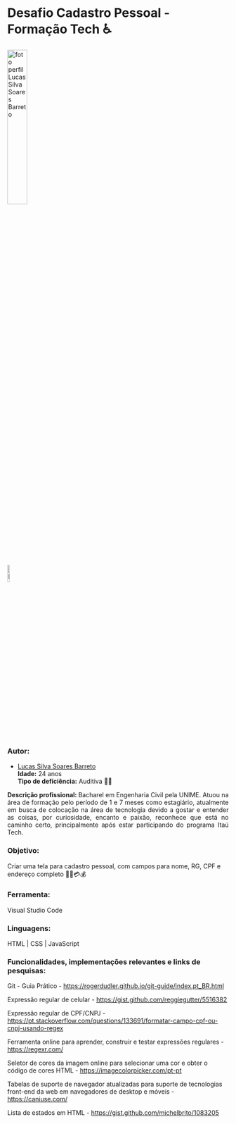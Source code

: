 # Desafio Cadastro Pessoal - Formação Tech ♿
<img src="https://gamanews.netlify.app/assets/img/imgPerfil/Transparentes/Lucas_Silva.png" alt="foto perfil Lucas Silva Soares Barreto" width=30%> <br>
<a href="https://www.linkedin.com/in/luooz/" target="_blank"> <img src="https://gamanews.netlify.app/assets/img/icon-linked/linkedin.png" alt="LinkedIn Lucas Silva Soares Barreto" width=10%></a>
### Autor:
- [Lucas Silva Soares Barreto](https://github.com/Luooz)<br>
<strong>Idade:</strong> 24 anos <br>
<strong>Tipo de deficiência:</strong> Auditiva 🧏‍♂️ <br>
<p align=justify><strong>Descrição profissional: </strong> Bacharel em Engenharia Civil pela UNIME. Atuou na área de formação pelo período de 1 e 7 meses como estagiário, atualmente em busca de colocação na área de tecnologia devido a gostar e entender as coisas, por curiosidade, encanto e paixão, reconhece que está no caminho certo, principalmente após estar participando do programa Itaú Tech.

### Objetivo:

Criar uma tela para cadastro pessoal, com campos para nome, RG, CPF e endereço completo 📱💸💳💰<br>

### Ferramenta:
Visual Studio Code

### Linguagens: 
HTML | CSS | JavaScript

### Funcionalidades, implementações relevantes e links de pesquisas:
  
Git - Guia Prático - https://rogerdudler.github.io/git-guide/index.pt_BR.html
  
Expressão regular de celular - https://gist.github.com/reggiegutter/5516382

Expressão regular de CPF/CNPJ - https://pt.stackoverflow.com/questions/133691/formatar-campo-cpf-ou-cnpj-usando-regex
  
Ferramenta online para aprender, construir e testar expressões regulares - https://regexr.com/
  
Seletor de cores da imagem online para selecionar uma cor e obter o código de cores HTML - https://imagecolorpicker.com/pt-pt
 
Tabelas de suporte de navegador atualizadas para suporte de tecnologias front-end da web em navegadores de desktop e móveis - https://caniuse.com/
  
Lista de estados em HTML - https://gist.github.com/michelbrito/1083205
